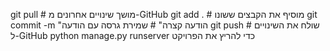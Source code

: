 git pull                     # מושך שינויים אחרונים מ-GitHub
git add .                    # מוסיף את הקבצים ששונו
git commit -m "הודעה קצרה"  # שמירת גרסה עם הודעה
git push                     # שולח את השינויים ל-GitHub
python manage.py runserver   כדי להריץ את הפרויקט
